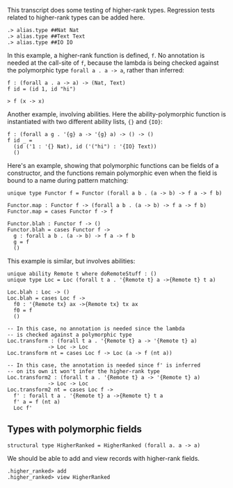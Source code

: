 
This transcript does some testing of higher-rank types. Regression tests related to higher-rank types can be added here.

```ucm:hide
.> alias.type ##Nat Nat
.> alias.type ##Text Text
.> alias.type ##IO IO
```

In this example, a higher-rank function is defined, `f`. No annotation is needed at the call-site of `f`, because the lambda is being checked against the polymorphic type `forall a . a -> a`, rather than inferred:

```unison
f : (forall a . a -> a) -> (Nat, Text)
f id = (id 1, id "hi")

> f (x -> x)
```

Another example, involving abilities. Here the ability-polymorphic function is instantiated with two different ability lists, `{}` and `{IO}`:

```unison
f : (forall a g . '{g} a -> '{g} a) -> () -> () 
f id _ = 
  (id ('1 : '{} Nat), id ('("hi") : '{IO} Text))
  ()
```

Here's an example, showing that polymorphic functions can be fields of a constructor, and the functions remain polymorphic even when the field is bound to a name during pattern matching:

```unison
unique type Functor f = Functor (forall a b . (a -> b) -> f a -> f b)

Functor.map : Functor f -> (forall a b . (a -> b) -> f a -> f b)
Functor.map = cases Functor f -> f

Functor.blah : Functor f -> ()
Functor.blah = cases Functor f -> 
  g : forall a b . (a -> b) -> f a -> f b
  g = f
  ()
```

This example is similar, but involves abilities: 

```unison
unique ability Remote t where doRemoteStuff : ()
unique type Loc = Loc (forall t a . '{Remote t} a ->{Remote t} t a) 

Loc.blah : Loc -> ()
Loc.blah = cases Loc f ->
  f0 : '{Remote tx} ax ->{Remote tx} tx ax
  f0 = f
  ()

-- In this case, no annotation is needed since the lambda 
-- is checked against a polymorphic type
Loc.transform : (forall t a . '{Remote t} a -> '{Remote t} a) 
             -> Loc -> Loc
Loc.transform nt = cases Loc f -> Loc (a -> f (nt a))

-- In this case, the annotation is needed since f' is inferred
-- on its own it won't infer the higher-rank type
Loc.transform2 : (forall t a . '{Remote t} a -> '{Remote t} a) 
             -> Loc -> Loc
Loc.transform2 nt = cases Loc f -> 
  f' : forall t a . '{Remote t} a ->{Remote t} t a
  f' a = f (nt a)
  Loc f' 
```

## Types with polymorphic fields

```unison:hide
structural type HigherRanked = HigherRanked (forall a. a -> a)
```

We should be able to add and view records with higher-rank fields.

```ucm
.higher_ranked> add
.higher_ranked> view HigherRanked
```
